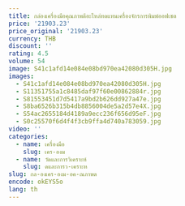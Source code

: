 ```yaml
---
title: กล่องเครื่องมือคุณภาพดีอะไหล่ทดแทนเครื่องจักรการพิมพ์ออฟเซต
price: '21903.23'
price_original: '21903.23'
currency: THB
discount: ''
rating: 4.5
volume: 54
image: S41c1afd14e084e08bd970ea42080d305H.jpg
images:
  - S41c1afd14e084e08bd970ea42080d305H.jpg
  - S11351755a1c8485daf97f60e00862884r.jpg
  - S81553451d7d5417a9bd2b626dd927a47e.jpg
  - S8ba6526b315b4db8856004de5a2d57e4X.jpg
  - S54ac2655184d4189a9ecc236f656d95eF.jpg
  - S0c25570f6d4f4f3cb9ffa4d740a783059.jpg
video: ''
categories:
  - name: เครื่องมือ
    slug: เคร-องม
  - name: วัดและการวิเคราะห์
    slug: ดและการว-เคราะห
slug: กล-องเคร-องม-อค-ณภาพด
encode: okEYS5o
lang: th
---
```

  